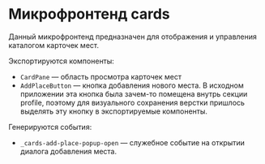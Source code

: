# Микрофронтенд cards

Данный микрофронтенд предназначен для отображения и управления каталогом
карточек мест.

Экспортируются компоненты:

  * `CardPane` — область просмотра карточек мест
  * `AddPlaceButton` — кнопка добавления нового места. В исходном приложении
    эта кнопка была зачем-то помещена внутрь секции profile, поэтому для
    визуального сохранения верстки пришлось выделять эту кнопку в
    экспортируемые компоненты.

Генерируются события:

  * `_cards-add-place-popup-open` — служебное событие на открытии
    диалога добавления места.
